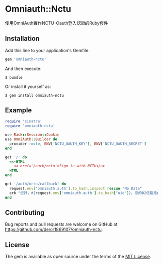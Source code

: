 # Omniauth::Nctu

使用OmniAuth實作NCTU-Oauth登入認證的Ruby套件

## Installation

Add this line to your application's Gemfile:

```ruby
gem 'omniauth-nctu'
```

And then execute:

    $ bundle

Or install it yourself as:

    $ gem install omniauth-nctu

## Example

```ruby
require 'sinatra'
require 'omniauth-nctu'

use Rack::Session::Cookie
use OmniAuth::Builder do
  provider :nctu, ENV['NCTU_OAUTH_KEY'], ENV['NCTU_OAUTH_SECRET']
end

get '/' do
  <<-HTML
    <a href='/auth/nctu'>Sign in with NCTU</a>
  HTML
end

get '/auth/nctu/callback' do
  request.env['omniauth.auth'].to_hash.inspect rescue "No Data"
  erb "您好，#{request.env['omniauth.auth'].to_hash["uid"]}。您的D2信箱是#{request.env['omniauth.auth'].to_hash["info"]["d2_email"]}。"
end
```


## Contributing

Bug reports and pull requests are welcome on GitHub at https://github.com/deror1869107/omniauth-nctu.


## License

The gem is available as open source under the terms of the [MIT License](http://opensource.org/licenses/MIT).

